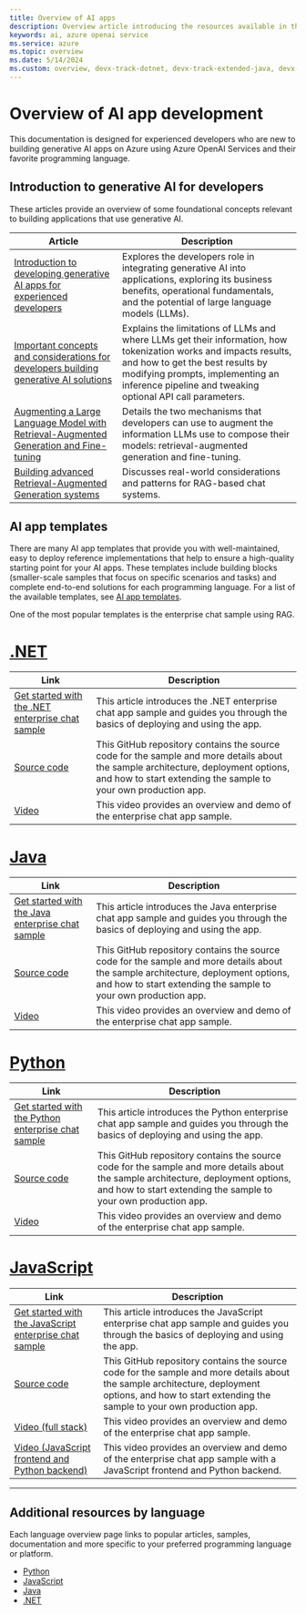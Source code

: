 ```yaml
---
title: Overview of AI apps
description: Overview article introducing the resources available in this content area, and how to get started integrating generative AI into applications.
keywords: ai, azure openai service
ms.service: azure
ms.topic: overview
ms.date: 5/14/2024
ms.custom: overview, devx-track-dotnet, devx-track-extended-java, devx-track-go, devx-track-js, devx-track-python, build-2024-intelligent-apps
---
```


# Overview of AI app development

This documentation is designed for experienced developers who are new to building generative AI apps on Azure using Azure OpenAI Services and their favorite programming language.

## Introduction to generative AI for developers

These articles provide an overview of some foundational concepts relevant to building applications that use generative AI.

|Article|Description|
|---|---|
|[Introduction to developing generative AI apps for experienced developers](./introduction-build-generative-ai-solutions.md)|Explores the developers role in integrating generative AI into applications, exploring its business benefits, operational fundamentals, and the potential of large language models (LLMs).|
|[Important concepts and considerations for developers building generative AI solutions](./gen-ai-concepts-considerations-developers.md)|Explains the limitations of LLMs and where LLMs get their information, how tokenization works and impacts results, and how to get the best results by modifying prompts, implementing an inference pipeline and tweaking optional API call parameters.|
|[Augmenting a Large Language Model with Retrieval-Augmented Generation and Fine-tuning](./augment-llm-rag-fine-tuning.md)|Details the two mechanisms that developers can use to augment the information LLMs use to compose their models: retrieval-augmented generation and fine-tuning.|
|[Building advanced Retrieval-Augmented Generation systems](./advanced-retrieval-augmented-generation.md)|Discusses real-world considerations and patterns for RAG-based chat systems.|

## AI app templates

There are many AI app templates that provide you with well-maintained, easy to deploy reference implementations that help to ensure a high-quality starting point for your AI apps. These templates include building blocks (smaller-scale samples that focus on specific scenarios and tasks) and complete end-to-end solutions for each programming language. For a list of the available templates, see [AI app templates](./intelligent-app-templates.md).

One of the most popular templates is the enterprise chat sample using RAG.

# [.NET](#tab/dotnet)

|Link|Description|
|---|---|
|[Get started with the .NET enterprise chat sample](/dotnet/ai/get-started-app-chat-template?tabs=github-codespaces)|This article introduces the .NET enterprise chat app sample and guides you through the basics of deploying and using the app.|
|[Source code](https://github.com/Azure-Samples/azure-search-openai-demo-csharp)|This GitHub repository contains the source code for the sample and more details about the sample architecture, deployment options, and how to start extending the sample to your own production app.|
|[Video](https://aka.ms/azai/net/video)|This video provides an overview and demo of the enterprise chat app sample.|

# [Java](#tab/java)

|Link|Description|
|---|---|
|[Get started with the Java enterprise chat sample](/azure/developer/java/ai/get-started-app-chat-template?tabs=github-codespaces)|This article introduces the Java enterprise chat app sample and guides you through the basics of deploying and using the app.|
|[Source code](https://github.com/Azure-Samples/azure-search-openai-demo-java)|This GitHub repository contains the source code for the sample and more details about the sample architecture, deployment options, and how to start extending the sample to your own production app.|
|[Video](https://aka.ms/azai/java/video)|This video provides an overview and demo of the enterprise chat app sample.|

# [Python](#tab/python)

|Link|Description|
|---|---|
|[Get started with the Python enterprise chat sample](/azure/developer/python/get-started-app-chat-template?tabs=github-codespaces)|This article introduces the Python enterprise chat app sample and guides you through the basics of deploying and using the app.|
|[Source code](https://github.com/Azure-Samples/azure-search-openai-demo)|This GitHub repository contains the source code for the sample and more details about the sample architecture, deployment options, and how to start extending the sample to your own production app.|
|[Video](https://aka.ms/azai/py/video)|This video provides an overview and demo of the enterprise chat app sample.|

# [JavaScript](#tab/javascript)

|Link|Description|
|---|---|
|[Get started with the JavaScript enterprise chat sample](/azure/developer/javascript/get-started-app-chat-template?tabs=github-codespaces)|This article introduces the JavaScript  enterprise chat app sample and guides you through the basics of deploying and using the app.|
|[Source code](https://github.com/Azure-Samples/azure-search-openai-javascript)|This GitHub repository contains the source code for the sample and more details about the sample architecture, deployment options, and how to start extending the sample to your own production app.|
|[Video (full stack)](https://aka.ms/azai/js/video)|This video provides an overview and demo of the enterprise chat app sample.|
|[Video (JavaScript frontend and Python backend)](https://aka.ms/azai/js.py/video)|This video provides an overview and demo of the enterprise chat app sample with a JavaScript frontend and Python backend.|

---

## Additional resources by language

Each language overview page links to popular articles, samples, documentation and more specific to your preferred programming language or platform.

- [Python](../python/azure-ai-for-python-developers.md?&toc=/azure/developer/ai/toc.json&bc=/azure/developer/ai/breadcrumb/toc.json)
- [JavaScript](../javascript/azure-ai-for-javascript-developers.md?&toc=/azure/developer/ai/toc.json&bc=/azure/developer/ai/breadcrumb/toc.json)
- [Java](../java/ai/azure-ai-for-java-developers.md?&toc=/azure/developer/ai/toc.json&bc=/azure/developer/ai/breadcrumb/toc.json)
- [.NET](/dotnet/ai/azure-ai-for-dotnet-developers?toc=/azure/developer/ai/toc.json&bc=/azure/developer/ai/breadcrumb/toc.json)
